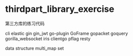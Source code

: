 # thirdpart_library_exercise
第三方库的练习代码

cli
elastic
gin
gin_jwt
go-plugin
GoFrame
gopacket
goquery
gorilla_websocket
iris
clientgo
pflag
resty

data structure
    multi_map
    set